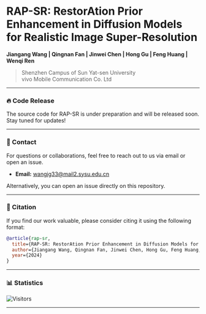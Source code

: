 # RAP-SR: RestorAtion Prior Enhancement in Diffusion Models for Realistic Image Super-Resolution

**Jiangang Wang | Qingnan Fan | Jinwei Chen | Hong Gu | Feng Huang | Wenqi Ren**

> Shenzhen Campus of Sun Yat-sen University  
> vivo Mobile Communication Co. Ltd

---

### 🔥 Code Release

The source code for RAP-SR is under preparation and will be released soon. Stay tuned for updates!

---

### 📧 Contact

For questions or collaborations, feel free to reach out to us via email or open an issue.
- **Email:** [wangjg33@mail2.sysu.edu.cn](mailto:wangjg33@mail2.sysu.edu.cn)

Alternatively, you can open an issue directly on this repository.

---

### 📄 Citation

If you find our work valuable, please consider citing it using the following format:

```bibtex
@article{rap-sr,
  title={RAP-SR: RestorAtion Prior Enhancement in Diffusion Models for Realistic Image Super-Resolution},
  author={Jiangang Wang, Qingnan Fan, Jinwei Chen, Hong Gu, Feng Huang, Wenqi Ren},
  year={2024}
}
```

---


### 📊 Statistics

![Visitors](https://visitor-badge.laobi.icu/badge?page_id=W-JG/RAP-SR)


---
